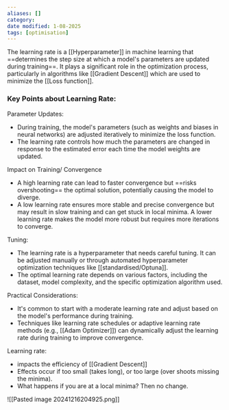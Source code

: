 ```yaml
---
aliases: []
category:
date modified: 1-08-2025
tags: [optimisation]
---
```

The learning rate is a [[Hyperparameter]] in machine learning that ==determines the step size at which a model's parameters are updated during training==. It plays a significant role in the optimization process, particularly in algorithms like [[Gradient Descent]] which are used to minimize the [[Loss function]].

### Key Points about Learning Rate:

Parameter Updates:
   - During training, the model's parameters (such as weights and biases in neural networks) are adjusted iteratively to minimize the loss function.
   - The learning rate controls how much the parameters are changed in response to the estimated error each time the model weights are updated.

Impact on Training/ Convergence
   - A high learning rate can lead to faster convergence but ==risks overshooting== the optimal solution, potentially causing the model to diverge.
   - A low learning rate ensures more stable and precise convergence but may result in slow training and can get stuck in local minima. A lower learning rate makes the model more robust but requires more iterations to converge.

Tuning:
   - The learning rate is a hyperparameter that needs careful tuning. It can be adjusted manually or through automated hyperparameter optimization techniques like [[standardised/Optuna]]. 
   - The optimal learning rate depends on various factors, including the dataset, model complexity, and the specific optimization algorithm used.

Practical Considerations:
   - It's common to start with a moderate learning rate and adjust based on the model's performance during training.
   - Techniques like learning rate schedules or adaptive learning rate methods (e.g., [[Adam Optimizer]]) can dynamically adjust the learning rate during training to improve convergence.

Learning rate:
- impacts the efficiency of [[Gradient Descent]]
- Effects occur if too small (takes long), or too large (over shoots missing the minima).
- What happens if you are at a local minima? Then no change.

![[Pasted image 20241216204925.png]]
